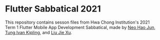 # Flutter Sabbatical 2021
This repository contains sesson files from Hwa Chong Institution's 2021 Term 1 Flutter Mobile App Development Sabbatical, made by [Neo Hao Jun](https://github.com/neohaojun), [Tung Ivan Kipling](https://github.com/skytect), and [Liu Jie Xu](https://github.com/8061xjl).
